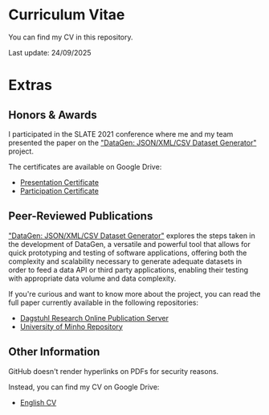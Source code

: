 # Curriculum Vitae

You can find my CV in this repository.

Last update: 24/09/2025

# Extras
## Honors & Awards

I participated in the SLATE 2021 conference where me and my team presented the paper on the ["DataGen: JSON/XML/CSV Dataset Generator"](https://github.com/wurzy/datagen) project. 

The certificates are available on Google Drive: 

* [Presentation Certificate](https://drive.google.com/file/d/14xgRcYIxnaoQAQ2SwAnjRot35HvnS2o1/view) 
* [Participation Certificate](https://drive.google.com/file/d/1uJArEPhul2bYqTNGhnIY34xtA5MjD-7p/view) 

## Peer-Reviewed Publications
["DataGen: JSON/XML/CSV Dataset Generator"](https://github.com/wurzy/datagen) explores the steps taken in the development of DataGen, a versatile and powerful tool that allows for quick prototyping and testing of software applications, offering both the complexity and scalability necessary to generate adequate datasets in order to feed a data API or third party applications, enabling their testing with appropriate data volume and data complexity.

If you're curious and want to know more about the project, you can read the full paper currently available in the following repositories:

* [Dagstuhl Research Online Publication Server](https://drops.dagstuhl.de/opus/volltexte/2021/14423/)
* [University of Minho Repository](http://repositorium.sdum.uminho.pt/handle/1822/73506)

## Other Information

GitHub doesn't render hyperlinks on PDFs for security reasons. 

Instead, you can find my CV on Google Drive:
* [English CV](https://drive.google.com/file/d/1fOAAGhm6nwdtyLe5O7HCizLUCiBeTGf8/view?usp=sharing)
